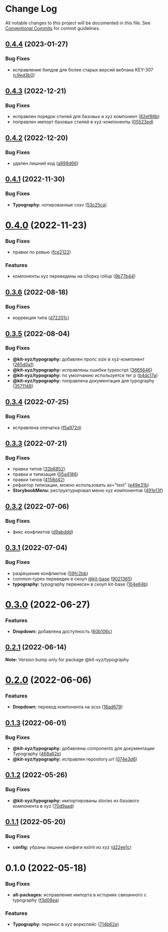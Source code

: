 # Change Log

All notable changes to this project will be documented in this file.
See [Conventional Commits](https://conventionalcommits.org) for commit guidelines.

## [0.4.4](https://bitbucket.pcbltools.ru/bitbucket/projects/EDUPOWER/repos/uikit4/browse/packages/xyz/Typography/compare/@kit-xyz/typography@0.4.3...@kit-xyz/typography@0.4.4) (2023-01-27)


### Bug Fixes

* исправление билдов для более старых версий вебпака KEY-307 ([c9ed3b0](https://bitbucket.pcbltools.ru/bitbucket/projects/EDUPOWER/repos/uikit4/browse/packages/xyz/Typography/commits/c9ed3b0d00324738f6d0533d9286cd01219380ee))





## [0.4.3](https://bitbucket.pcbltools.ru/bitbucket/projects/EDUPOWER/repos/uikit4/browse/packages/xyz/Typography/compare/@kit-xyz/typography@0.4.2...@kit-xyz/typography@0.4.3) (2022-12-21)


### Bug Fixes

* исправлен порядок стилей для базовых и xyz компонент ([82ef86b](https://bitbucket.pcbltools.ru/bitbucket/projects/EDUPOWER/repos/uikit4/browse/packages/xyz/Typography/commits/82ef86bd6b1df7d89962a3608b0627713a0e9532))
* поправлен импорт базовых стилей в xyz-компоненты ([05523ed](https://bitbucket.pcbltools.ru/bitbucket/projects/EDUPOWER/repos/uikit4/browse/packages/xyz/Typography/commits/05523ed8493748ba47185d69951a36e4ee132e8a))





## [0.4.2](https://bitbucket.pcbltools.ru/bitbucket/projects/EDUPOWER/repos/uikit4/browse/packages/xyz/Typography/compare/@kit-xyz/typography@0.4.1...@kit-xyz/typography@0.4.2) (2022-12-20)


### Bug Fixes

* удален лишний код ([a999d66](https://bitbucket.pcbltools.ru/bitbucket/projects/EDUPOWER/repos/uikit4/browse/packages/xyz/Typography/commits/a999d66aad21c099726fb329f3931211eef1998e))





## [0.4.1](https://bitbucket.pcbltools.ru/bitbucket/projects/EDUPOWER/repos/uikit4/browse/packages/xyz/Typography/compare/@kit-xyz/typography@0.4.0...@kit-xyz/typography@0.4.1) (2022-11-30)


### Bug Fixes

* **Typography:** нотированные cssv ([53c25ca](https://bitbucket.pcbltools.ru/bitbucket/projects/EDUPOWER/repos/uikit4/browse/packages/xyz/Typography/commits/53c25ca954239a83fb7bcfd4ef8778dde0fc8466))





# [0.4.0](https://bitbucket.pcbltools.ru/bitbucket/projects/EDUPOWER/repos/uikit4/browse/packages/xyz/Typography/compare/@kit-xyz/typography@0.3.6...@kit-xyz/typography@0.4.0) (2022-11-23)


### Bug Fixes

* правки по ревью ([fce2122](https://bitbucket.pcbltools.ru/bitbucket/projects/EDUPOWER/repos/uikit4/browse/packages/xyz/Typography/commits/fce2122acf74ed8b35d657fbeeb3daef3f9d8fa5))


### Features

* компоненты xyz переведены на сборку rollup ([9b77b44](https://bitbucket.pcbltools.ru/bitbucket/projects/EDUPOWER/repos/uikit4/browse/packages/xyz/Typography/commits/9b77b446581148ae357025e4820c20c71970909f))





## [0.3.6](https://bitbucket.pcbltools.ru/bitbucket/projects/EDUPOWER/repos/uikit4/browse/packages/xyz/Typography/compare/@kit-xyz/typography@0.3.5...@kit-xyz/typography@0.3.6) (2022-08-18)


### Bug Fixes

* коррекция типа ([d72201c](https://bitbucket.pcbltools.ru/bitbucket/projects/EDUPOWER/repos/uikit4/browse/packages/xyz/Typography/commits/d72201c32bf749ef4b05ed74844ce862211a9fad))





## [0.3.5](https://bitbucket.pcbltools.ru/bitbucket/projects/EDUPOWER/repos/uikit4/browse/packages/xyz/Typography/compare/@kit-xyz/typography@0.3.4...@kit-xyz/typography@0.3.5) (2022-08-04)


### Bug Fixes

* **@kit-xyz/typography:** добавлен пропс size в xyz-компонент ([265d0a1](https://bitbucket.pcbltools.ru/bitbucket/projects/EDUPOWER/repos/uikit4/browse/packages/xyz/Typography/commits/265d0a1af665ae73e88348f38d5a6edb11eb164f))
* **@kit-xyz/typography:** исправлены ошибки typescript ([3665646](https://bitbucket.pcbltools.ru/bitbucket/projects/EDUPOWER/repos/uikit4/browse/packages/xyz/Typography/commits/3665646b5430f166a32ddebae4d1c15e78b2eaf9))
* **@kit-xyz/typography:** по умолчанию используется тег p ([b4dc17a](https://bitbucket.pcbltools.ru/bitbucket/projects/EDUPOWER/repos/uikit4/browse/packages/xyz/Typography/commits/b4dc17aa35f14c5e7798673998d7e1a92ffd0e80))
* **@kit-xyz/typography:** поправлена документация для typography ([3571148](https://bitbucket.pcbltools.ru/bitbucket/projects/EDUPOWER/repos/uikit4/browse/packages/xyz/Typography/commits/35711484618d91c726642ac140ea2ff3f76eb5dc))





## [0.3.4](https://bitbucket.pcbltools.ru/bitbucket/projects/EDUPOWER/repos/uikit4/browse/packages/xyz/Typography/compare/@kit-xyz/typography@0.3.3...@kit-xyz/typography@0.3.4) (2022-07-25)


### Bug Fixes

* исправлена опечатка ([f5a972d](https://bitbucket.pcbltools.ru/bitbucket/projects/EDUPOWER/repos/uikit4/browse/packages/xyz/Typography/commits/f5a972ddc59e6482e8870ca9c5a691732e8dfeae))





## [0.3.3](https://bitbucket.pcbltools.ru/bitbucket/projects/EDUPOWER/repos/uikit4/browse/packages/xyz/Typography/compare/@kit-xyz/typography@0.3.2...@kit-xyz/typography@0.3.3) (2022-07-21)


### Bug Fixes

* правка типов ([32b6852](https://bitbucket.pcbltools.ru/bitbucket/projects/EDUPOWER/repos/uikit4/browse/packages/xyz/Typography/commits/32b6852fd97498c802d73c9c430f3c96873b00d4))
* правки и типизация ([05a4186](https://bitbucket.pcbltools.ru/bitbucket/projects/EDUPOWER/repos/uikit4/browse/packages/xyz/Typography/commits/05a4186634d053860796d81606c5dc9e885e189a))
* правки типов ([4158d42](https://bitbucket.pcbltools.ru/bitbucket/projects/EDUPOWER/repos/uikit4/browse/packages/xyz/Typography/commits/4158d4250ddef711d736c1a056334e28e02bb745))
* рефактор типизации, можно использовать as="text" ([e49e31b](https://bitbucket.pcbltools.ru/bitbucket/projects/EDUPOWER/repos/uikit4/browse/packages/xyz/Typography/commits/e49e31be398be1c5ef118f4a81efef996e0557fb))
* **StorybookMenu:** реструктурировал меню xyz компонентов ([491e13f](https://bitbucket.pcbltools.ru/bitbucket/projects/EDUPOWER/repos/uikit4/browse/packages/xyz/Typography/commits/491e13fe6121a826b20f943b9d0d2e511c1417ca))





## [0.3.2](https://bitbucket.pcbltools.ru/bitbucket/projects/EDUPOWER/repos/uikit4/browse/packages/xyz/Typography/compare/@kit-xyz/typography@0.3.1...@kit-xyz/typography@0.3.2) (2022-07-06)


### Bug Fixes

* фикс конфликтов ([d9abddd](https://bitbucket.pcbltools.ru/bitbucket/projects/EDUPOWER/repos/uikit4/browse/packages/xyz/Typography/commits/d9abddda4d14ee0e31b68fc1e163d6cc41c4e324))





## [0.3.1](https://bitbucket.pcbltools.ru/bitbucket/projects/EDUPOWER/repos/uikit4/browse/packages/xyz/Typography/compare/@kit-xyz/typography@0.3.0...@kit-xyz/typography@0.3.1) (2022-07-04)


### Bug Fixes

* разрешение конфликтов ([59fc2bb](https://bitbucket.pcbltools.ru/bitbucket/projects/EDUPOWER/repos/uikit4/browse/packages/xyz/Typography/commits/59fc2bb1f865954ae76a0ff739efc28887a163b5))
* common-types переведен в скоуп [@kit-base](https://bitbucket.pcbltools.ru/kit-base) ([9021365](https://bitbucket.pcbltools.ru/bitbucket/projects/EDUPOWER/repos/uikit4/browse/packages/xyz/Typography/commits/90213653c79240ac622d4a88dacd52320594a4ae))
* **typography:** typography перенесен в скоуп kit-base ([104e64b](https://bitbucket.pcbltools.ru/bitbucket/projects/EDUPOWER/repos/uikit4/browse/packages/xyz/Typography/commits/104e64b75096c18c7c7e1871c15442d7bfd69d38))





# [0.3.0](https://bitbucket.pcbltools.ru/bitbucket/projects/EDUPOWER/repos/uikit4/browse/packages/xyz/Typography/compare/@kit-xyz/typography@0.2.0...@kit-xyz/typography@0.3.0) (2022-06-27)


### Features

* **Dropdown:** добавлена доступность ([60b106c](https://bitbucket.pcbltools.ru/bitbucket/projects/EDUPOWER/repos/uikit4/browse/packages/xyz/Typography/commits/60b106c3dc63a6ea6d102919504157596f69da54))





## [0.2.1](https://bitbucket.pcbltools.ru/bitbucket/projects/EDUPOWER/repos/uikit4/browse/packages/xyz/Typography/compare/@kit-xyz/typography@0.2.0...@kit-xyz/typography@0.2.1) (2022-06-14)

**Note:** Version bump only for package @kit-xyz/typography





# [0.2.0](https://bitbucket.pcbltools.ru/bitbucket/projects/EDUPOWER/repos/uikit4/browse/packages/xyz/Typography/compare/@kit-xyz/typography@0.1.3...@kit-xyz/typography@0.2.0) (2022-06-06)


### Features

* **Dropdown:** перевод компонента на scss ([18ad679](https://bitbucket.pcbltools.ru/bitbucket/projects/EDUPOWER/repos/uikit4/browse/packages/xyz/Typography/commits/18ad6793926157161c470d7cce457bec6702b878))





## [0.1.3](https://bitbucket.pcbltools.ru/bitbucket/projects/EDUPOWER/repos/uikit4/browse/packages/xyz/Typography/compare/@kit-xyz/typography@0.1.2...@kit-xyz/typography@0.1.3) (2022-06-01)


### Bug Fixes

* **@kit-xyz/typography:** добавлены components для документации Typography ([468a62e](https://bitbucket.pcbltools.ru/bitbucket/projects/EDUPOWER/repos/uikit4/browse/packages/xyz/Typography/commits/468a62eef038d6a0d4dfbdcf06b937279cc7a499))
* **@kit-xyz/typography:** исправлен repository.url ([074e3d6](https://bitbucket.pcbltools.ru/bitbucket/projects/EDUPOWER/repos/uikit4/browse/packages/xyz/Typography/commits/074e3d6d0eb7f5ca571d249ebd4636db8564c2ec))





## [0.1.2](https://bitbucket.pcbltools.ru/bitbucket/projects/EDUPOWER/repos/uikit4/browse/packages/ui/Typography/compare/@kit-xyz/typography@0.1.1...@kit-xyz/typography@0.1.2) (2022-05-26)


### Bug Fixes

* **@kit-xyz/typography:** импортированы stories из базового компонента в xyz ([70d9aad](https://bitbucket.pcbltools.ru/bitbucket/projects/EDUPOWER/repos/uikit4/browse/packages/ui/Typography/commits/70d9aadf5f59519d137cc7fb7035637d886f5ddd))





## [0.1.1](https://bitbucket.pcbltools.ru/bitbucket/projects/EDUPOWER/repos/uikit4/browse/packages/ui/Typography/compare/@kit-xyz/typography@0.1.0...@kit-xyz/typography@0.1.1) (2022-05-20)


### Bug Fixes

* **config:** убраны лишние конфиги eslint из xyz ([d22ee1c](https://bitbucket.pcbltools.ru/bitbucket/projects/EDUPOWER/repos/uikit4/browse/packages/ui/Typography/commits/d22ee1c2db6b9c0baf80e65c5faa00c08cf7449b))





# 0.1.0 (2022-05-18)


### Bug Fixes

* **all-packages:** исправление импорта в историях связанного с typography ([f3d08ea](https://bitbucket.pcbltools.ru/bitbucket/projects/EDUPOWER/repos/uikit4/browse/packages/ui/Typography/commits/f3d08eacacb5878853b2d40bae475261bb3d0583))


### Features

* **Typography:** перенос в xyz воркспейс ([714b62e](https://bitbucket.pcbltools.ru/bitbucket/projects/EDUPOWER/repos/uikit4/browse/packages/ui/Typography/commits/714b62e139c257737a3b14e4f295794bc9b167f8))
